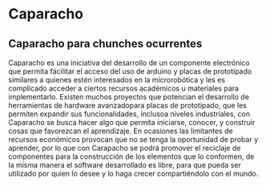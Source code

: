 # Caparacho
## Caparacho para chunches ocurrentes
Caparacho es una iniciativa del desarrollo de un componente electrónico que permita fácilitar el acceso del uso de arduino y placas de prototipado similares a quienes estén interesados en la microrobótica y les es complicado acceder a ciertos recursos académicos u materiales para implementarlo.
Existen muchos proyectos que potencian el desarrollo de herramientas de hardware avanzadopara placas de prototipado, que les permiten expandir sus funcionalidades, inclusoa niveles industriales, con Caparacho se busca hacer algo que permita iniciarse, conocer, y construir cosas que favorezcan el aprendizaje.
En ocasiones las limitantes de recursos económicos provocan que no se tenga la oportunidad de probar y aprender, por lo que con Carapacho se podrá promover el reciclaje de componentes para la construcción de los elementos que lo conformen, de la misma manera el software desarrollado es libre, para que pueda ser utilizado por quien lo desee y lo haga crecer compartiéndolo con el mundo.
